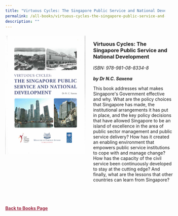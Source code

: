 ```yaml
---
title: "Virtuous Cycles: The Singapore Public Service and National Development"
permalink: /all-books/virtuous-cycles-the-singapore-public-service-and-national-development/
description: ""
---
```

<style>


.grid-container {
	display: grid;
	grid-template-columns: 50% 50%;
	grid-gap: 5%
	}
	
img {
		object-fit: contain;
		width: 100%;
		height: 80%;
	}	

.chapter-divider {
	margin-top: 5%;
	}	
	
.back a
{
	color: #9f2943;
	font-weight: bold;
	
}	


</style>

<div class="grid-container">
	<div class="grid-child"><img src="/images/Books/Virtuous%20Cycles%20The%20Singapore%20Public%20Service%20and%20National%20Development.jpg"></div>
	<div class="grid-child">
		<h3>Virtuous Cycles: The Singapore Public Service and National Development</h3>
		<i>ISBN: 978-981-08-8334-8</i><br>
		<i></i><br>
		<b><i>by Dr N.C. Saxena</i></b>
		<p>This book addresses what makes Singapore's Government effective and why. What are the policy choices that Singapore has made, the institutional arrangements it has put in place, and the key policy decisions that have allowed Singapore to be an island of excellence in the area of public sector management and public service delivery? How has it created an enabling environment that empowers public service institutions to cope with and manage change? How has the capacity of the civil service been continuously developed to stay at the cutting edge? And finally, what are the lessons that other countries can learn from Singapore?</p>
	</div>

</div>

<div>

<div class="chapter-divider">
<p><b></b></p>

</div>
	
<div class="chapter-divider">
<p><b></b></p>

</div>
		
<div class="chapter-divider">
<p><b></b></p>

</div>
	
<div class="chapter-divider">
<p><b></b></p>

</div>
	
<div class="chapter-divider">
<p><b></b></p>

</div>
	








</div>



<br>
<br>
<div class="back">
<a href="/books/">Back to Books Page</a>	

</div>
